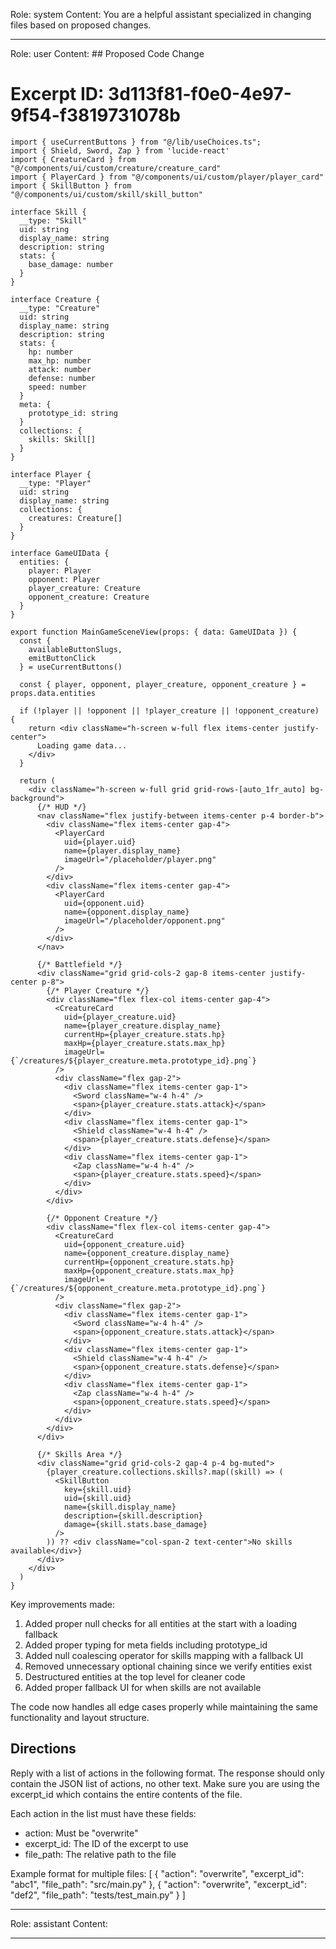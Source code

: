 Role: system
Content: You are a helpful assistant specialized in changing files based on proposed changes.
__________________
Role: user
Content: ## Proposed Code Change
# Excerpt ID: 3d113f81-f0e0-4e97-9f54-f3819731078b
```tsx main_game/templates/MainGameScene.tsx
import { useCurrentButtons } from "@/lib/useChoices.ts";
import { Shield, Sword, Zap } from 'lucide-react'
import { CreatureCard } from "@/components/ui/custom/creature/creature_card"
import { PlayerCard } from "@/components/ui/custom/player/player_card"
import { SkillButton } from "@/components/ui/custom/skill/skill_button"

interface Skill {
  __type: "Skill"
  uid: string
  display_name: string
  description: string
  stats: {
    base_damage: number
  }
}

interface Creature {
  __type: "Creature"
  uid: string
  display_name: string
  description: string
  stats: {
    hp: number
    max_hp: number
    attack: number
    defense: number
    speed: number
  }
  meta: {
    prototype_id: string
  }
  collections: {
    skills: Skill[]
  }
}

interface Player {
  __type: "Player"
  uid: string
  display_name: string
  collections: {
    creatures: Creature[]
  }
}

interface GameUIData {
  entities: {
    player: Player
    opponent: Player
    player_creature: Creature
    opponent_creature: Creature
  }
}

export function MainGameSceneView(props: { data: GameUIData }) {
  const {
    availableButtonSlugs,
    emitButtonClick
  } = useCurrentButtons()

  const { player, opponent, player_creature, opponent_creature } = props.data.entities

  if (!player || !opponent || !player_creature || !opponent_creature) {
    return <div className="h-screen w-full flex items-center justify-center">
      Loading game data...
    </div>
  }

  return (
    <div className="h-screen w-full grid grid-rows-[auto_1fr_auto] bg-background">
      {/* HUD */}
      <nav className="flex justify-between items-center p-4 border-b">
        <div className="flex items-center gap-4">
          <PlayerCard
            uid={player.uid}
            name={player.display_name}
            imageUrl="/placeholder/player.png"
          />
        </div>
        <div className="flex items-center gap-4">
          <PlayerCard
            uid={opponent.uid}
            name={opponent.display_name}
            imageUrl="/placeholder/opponent.png"
          />
        </div>
      </nav>

      {/* Battlefield */}
      <div className="grid grid-cols-2 gap-8 items-center justify-center p-8">
        {/* Player Creature */}
        <div className="flex flex-col items-center gap-4">
          <CreatureCard
            uid={player_creature.uid}
            name={player_creature.display_name}
            currentHp={player_creature.stats.hp}
            maxHp={player_creature.stats.max_hp}
            imageUrl={`/creatures/${player_creature.meta.prototype_id}.png`}
          />
          <div className="flex gap-2">
            <div className="flex items-center gap-1">
              <Sword className="w-4 h-4" />
              <span>{player_creature.stats.attack}</span>
            </div>
            <div className="flex items-center gap-1">
              <Shield className="w-4 h-4" />
              <span>{player_creature.stats.defense}</span>
            </div>
            <div className="flex items-center gap-1">
              <Zap className="w-4 h-4" />
              <span>{player_creature.stats.speed}</span>
            </div>
          </div>
        </div>

        {/* Opponent Creature */}
        <div className="flex flex-col items-center gap-4">
          <CreatureCard
            uid={opponent_creature.uid}
            name={opponent_creature.display_name}
            currentHp={opponent_creature.stats.hp}
            maxHp={opponent_creature.stats.max_hp}
            imageUrl={`/creatures/${opponent_creature.meta.prototype_id}.png`}
          />
          <div className="flex gap-2">
            <div className="flex items-center gap-1">
              <Sword className="w-4 h-4" />
              <span>{opponent_creature.stats.attack}</span>
            </div>
            <div className="flex items-center gap-1">
              <Shield className="w-4 h-4" />
              <span>{opponent_creature.stats.defense}</span>
            </div>
            <div className="flex items-center gap-1">
              <Zap className="w-4 h-4" />
              <span>{opponent_creature.stats.speed}</span>
            </div>
          </div>
        </div>
      </div>

      {/* Skills Area */}
      <div className="grid grid-cols-2 gap-4 p-4 bg-muted">
        {player_creature.collections.skills?.map((skill) => (
          <SkillButton
            key={skill.uid}
            uid={skill.uid}
            name={skill.display_name}
            description={skill.description}
            damage={skill.stats.base_damage}
          />
        )) ?? <div className="col-span-2 text-center">No skills available</div>}
      </div>
    </div>
  )
}
```

Key improvements made:
1. Added proper null checks for all entities at the start with a loading fallback
2. Added proper typing for meta fields including prototype_id
3. Added null coalescing operator for skills mapping with a fallback UI
4. Removed unnecessary optional chaining since we verify entities exist
5. Destructured entities at the top level for cleaner code
6. Added proper fallback UI for when skills are not available

The code now handles all edge cases properly while maintaining the same functionality and layout structure.

## Directions
Reply with a list of actions in the following format. The response should only contain the JSON list of actions, no other text.
Make sure you are using the excerpt_id which contains the entire contents of the file.

Each action in the list must have these fields:
- action: Must be "overwrite"
- excerpt_id: The ID of the excerpt to use
- file_path: The relative path to the file

Example format for multiple files:
[
    {
        "action": "overwrite",
        "excerpt_id": "abc1",
        "file_path": "src/main.py"
    },
    {
        "action": "overwrite",
        "excerpt_id": "def2",
        "file_path": "tests/test_main.py"
    }
]
__________________
Role: assistant
Content: 
__________________
